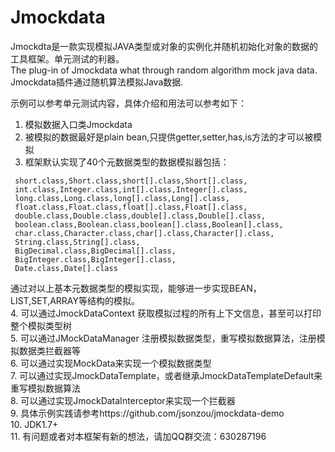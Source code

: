 # Jmockdata
Jmockdta是一款实现模拟JAVA类型或对象的实例化并随机初始化对象的数据的工具框架。单元测试的利器。    
The plug-in of Jmockdata what through random algorithm mock java data.  
Jmockdata插件通过随机算法模拟Java数据.  
  
示例可以参考单元测试内容，具体介绍和用法可以参考如下：
  
1. 模拟数据入口类Jmockdata 
2. 被模拟的数据最好是plain bean,只提供getter,setter,has,is方法的才可以被模拟 
3. 框架默认实现了40个元数据类型的数据模拟器包括：   
  ``` byte.class,Byte.class,byte[].class,Byte[].class,  
   short.class,Short.class,short[].class,Short[].class,  
   int.class,Integer.class,int[].class,Integer[].class,  
   long.class,Long.class,long[].class,Long[].class,  
   float.class,Float.class,float[].class,Float[].class,  
   double.class,Double.class,double[].class,Double[].class,  
   boolean.class,Boolean.class,boolean[].class,Boolean[].class,  
   char.class,Character.class,char[].class,Character[].class,  
   String.class,String[].class,  
   BigDecimal.class,BigDecimal[].class,  
   BigInteger.class,BigInteger[].class,  
   Date.class,Date[].class  
   ```
     
   通过对以上基本元数据类型的模拟实现，能够进一步实现BEAN，LIST,SET,ARRAY等结构的模拟。  
4. 可以通过JmockDataContext 获取模拟过程的所有上下文信息，甚至可以打印整个模拟类型树   
5. 可以通过JMockDataManager 注册模拟数据类型，重写模拟数据算法，注册模拟数据类拦截器等  
6. 可以通过实现MockData来实现一个模拟数据类型  
7. 可以通过实现JmockDataTemplate，或者继承JmockDataTemplateDefault来重写模拟数据算法  
8. 可以通过实现JmockDataInterceptor来实现一个拦截器  
9. 具体示例实践请参考https://github.com/jsonzou/jmockdata-demo  
10. JDK1.7+   
11. 有问题或者对本框架有新的想法，请加QQ群交流：630287196  
